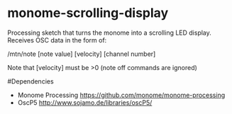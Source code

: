 # monome-scrolling-display

Processing sketch that turns the monome into a scrolling LED display. Receives OSC data in the form of:

/mtn/note [note value] [velocity] [channel number]

Note that [velocity] must be >0 (note off commands are ignored)

#Dependencies
- Monome Processing https://github.com/monome/monome-processing
- OscP5 http://www.sojamo.de/libraries/oscP5/
